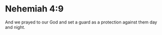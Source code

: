 # Nehemiah 4:9

And we prayed to our God and set a guard as a protection against them day and night.

